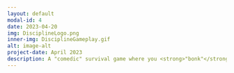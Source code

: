 ```yaml
---
layout: default
modal-id: 4
date: 2023-04-20
img: DisciplineLogo.png
inner-img: DisciplineGameplay.gif
alt: image-alt
project-date: April 2023
description: A "comedic" survival game where you <strong>"bonk"</strong> children to stop them from growing and destroying the whole place. This was developed in a 2-day game jam, with 3 other team members, where the theme was "Micro/Macro", and an added constraint of a 3-colour palette.<br> I was the animator (3D) and music producer/sound designer of this game. <br> <i>(This is actually the first game that I produced music for, considering I am still learning music production)</i> <p> PLAY ON <a href="https://refreshingcucumber.itch.io/discipline-by-bonk" target="_blank">ITCH.IO<i class="fa-brands fa-fw fa-itch-io"></i></a></p>
---
```

